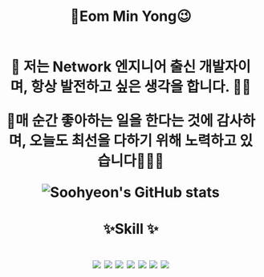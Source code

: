 <h1 align="center"> 🤞Eom Min Yong😉<br><br>

<p align="center">
🚀 저는 Network 엔지니어 출신 개발자이며, 항상 발전하고 싶은 생각을 합니다. 👩‍🚀
</p>
<p align="center">
매 순간 좋아하는 일을 한다는 것에 감사하며, 오늘도 최선을 다하기 위해 노력하고 있습니다🏄🏻‍♂️
</p>

![Soohyeon's GitHub stats](https://github-readme-stats.vercel.app/api?username=MinYongUm&show_icons=true&theme=radical)

<h1 align="center"> ✨Skill ✨<br><br>
<img src="https://img.shields.io/badge/JAVA-007396?style=for-the-badge&logo=java&logoColor=white">
  
<img src="https://img.shields.io/badge/SpringBoot-6DB33F?style=for-the-badge&logo=SpringBoot&logoColor=white">
  
<img src="https://img.shields.io/badge/Spring-6DB33F?style=for-the-badge&logo=Spring&logoColor=white">
  
<img src="https://img.shields.io/badge/mysql-4479A1?style=for-the-badge&logo=mysql&logoColor=white">
  
<img src="https://img.shields.io/badge/apache tomcat-F8DC75?style=for-the-badge&logo=apachetomcat&logoColor=white">

<img src="https://img.shields.io/badge/Slack-4A154B?style=for-the-badge&logo=Slack&logoColor=white">

<img src="https://img.shields.io/badge/Intellij IDEA-000000?style=for-the-badge&logo=IntellijIDEA&logoColor=white">


